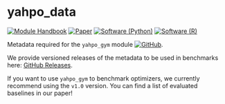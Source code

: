 # yahpo_data
[![Module Handbook](https://img.shields.io/badge/Website-Documentation-blue)](https://slds-lmu.github.io/yahpo_gym/) 
[![Paper](https://img.shields.io/badge/arXiv-Paper-blue)](https://arxiv.org/abs/2109.03670)
[![Software (Python)](https://img.shields.io/badge/Software-Python-green)](https://github.com/slds-lmu/yahpo_gym/tree/main/yahpo_gym)
[![Software (R)](https://img.shields.io/badge/Software-R-green)](https://github.com/slds-lmu/yahpo_gym/tree/main/yahpo_gym)

Metadata required for the `yahpo_gym` module [![GitHub](https://img.shields.io/badge/Software-Python-green)](https://github.com/slds-lmu/yahpo_gym/tree/main/yahpo_gym).


We provide versioned releases of the metadata to be used in benchmarks here: [GitHub Releases](https://github.com/slds-lmu/yahpo_data/releases).

If you want to use `yahpo_gym` to benchmark optimizers, we currently recommend using the `v1.0` version. You can find a list of evaluated baselines in our paper!
